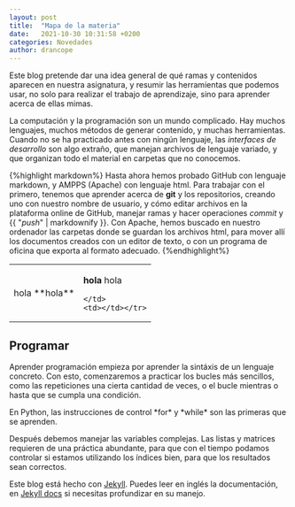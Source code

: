 ```yaml
---
layout: post
title:  "Mapa de la materia"
date:   2021-10-30 10:31:58 +0200
categories: Novedades
author: drancope
---
```

Este blog pretende dar una idea general de qué ramas y contenidos aparecen en nuestra asignatura, y resumir las herramientas que podemos usar, no solo para realizar el trabajo de aprendizaje, sino para aprender acerca de ellas mimas.

La computación y la programación son un mundo complicado. Hay muchos lenguajes, muchos métodos de generar contenido, y muchas herramientas.
Cuando no se ha practicado antes con ningún lenguaje, las *interfaces de desarrollo* son algo extraño, que manejan archivos de lenguaje variado, y que organizan todo el material en carpetas que no conocemos.

{%highlight markdown%}
Hasta ahora hemos probado GitHub con lenguaje markdown, y AMPPS (Apache) con lenguaje html.
Para trabajar con el primero, tenemos que aprender acerca de <b>git</b> y los repositorios,
creando uno con nuestro nombre de usuario, y cómo editar archivos en la plataforma online
de GitHub, manejar ramas y hacer operaciones *commit* y {{ "*push*" | markdownify }}.
Con Apache, hemos buscado en nuestro ordenador las carpetas donde se guardan los archivos
html, para mover allí los documentos creados con un editor de texto, o con un programa de
oficina que exporta al formato adecuado.
{%endhighlight%}

<table>
  <tr>
    <td>hola **hola**</td>
    <td>

**hola** hola

    </td>
    <td></td></tr>
</table>

## Programar

Aprender programación empieza por aprender la sintáxis de un lenguaje concreto. Con esto, comenzaremos a practicar los bucles más sencillos, como las repeticiones una cierta cantidad de veces, o el bucle mientras o hasta que se cumpla una condición.

<div id="blockquote">En Python, las instrucciones de control *for* y *while* son las primeras que se aprenden.</div>

Después debemos manejar las variables complejas. Las listas y matrices requieren de una práctica abundante, para que con el tiempo podamos controlar si estamos utilizando los índices bien, para que los resultados sean correctos.

Este blog está hecho con [Jekyll][jekyll]. Puedes leer en inglés la documentación, en [Jekyll docs][jekyll-docs] si necesitas profundizar en su manejo.

[jekyll]: https://jekyllrb.com
[jekyll-docs]: https://jekyllrb.com/docs/home
